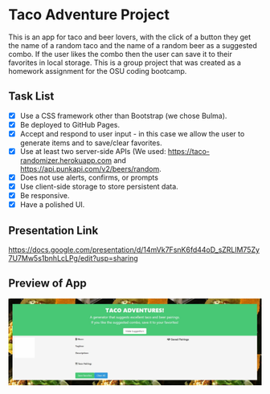 # Taco Adventure Project

This is an app for taco and beer lovers, with the click of a button they get the name of a random taco and the name of a random beer as a suggested combo. If the user likes the combo then the user can save it to their favorites in local storage. This is a group project that was created as a homework assignment for the OSU coding bootcamp. 

## Task List
- [x] Use a CSS framework other than Bootstrap (we chose Bulma).
- [x] Be deployed to GitHub Pages.
- [x] Accept and respond to user input - in this case we allow the user to generate items and to save/clear favorites.
- [x] Use at least two server-side APIs (We used: https://taco-randomizer.herokuapp.com and https://api.punkapi.com/v2/beers/random.
- [x] Does not use alerts, confirms, or prompts
- [x] Use client-side storage to store persistent data.
- [x] Be responsive.
- [x] Have a polished UI.

## Presentation Link
https://docs.google.com/presentation/d/14mVk7FsnK6fd44oD_sZRLlM75Zy7U7Mw5s1bnhLcLPg/edit?usp=sharing

## Preview of App

![Screencap of App](https://raw.githubusercontent.com/mdurst365/taco_adventure/main/assets/screencap.JPG)

